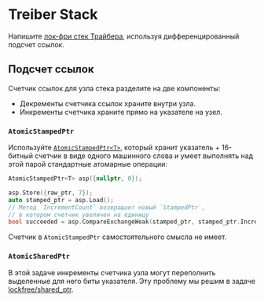 # Treiber Stack

Напишите [лок-фри стек Трайбера](https://en.wikipedia.org/wiki/Treiber_stack), используя дифференцированный подсчет ссылок.

## Подсчет ссылок

Счетчик ссылок для узла стека разделите на две компоненты:

- Декременты счетчика ссылок храните внутри узла.
- Инкременты счетчика храните прямо на указателе на узел.

### `AtomicStampedPtr`

Используйте [`AtomicStampedPtr<T>`](atomic_stamped_ptr.hpp), который хранит указатель + 16-битный счетчик в виде одного машинного слова и умеет выполнять над этой парой стандартные атомарные операции:

```cpp
AtomicStampedPtr<T> asp({nullptr, 0});

asp.Store({raw_ptr, 7});
auto stamped_ptr = asp.Load();
// Метод `IncrementCount` возвращает новый `StampedPtr`, 
// в котором счетчик увеличен на единицу
bool succeeded = asp.CompareExchangeWeak(stamped_ptr, stamped_ptr.IncrementCount());
```

Счетчик в `AtomicStampedPtr` самостоятельного смысла не имеет.

### `AtomicSharedPtr`

В этой задаче инкременты счетчика узла могут переполнить выделенные для него биты указателя. Эту проблему мы решим в задаче [lockfree/shared_ptr](/tasks/lockfree/shared_ptr).